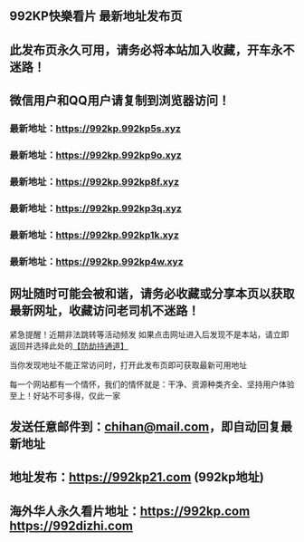 ## **992KP快樂看片 最新地址发布页**
## 此发布页永久可用，请务必将本站加入收藏，开车永不迷路！
## 微信用户和QQ用户请复制到浏览器访问！
### 最新地址：https://992kp.992kp5s.xyz

### 最新地址：https://992kp.992kp9o.xyz

### 最新地址：https://992kp.992kp8f.xyz

### 最新地址：https://992kp.992kp3q.xyz

### 最新地址：https://992kp.992kp1k.xyz

### 最新地址：https://992kp.992kp4w.xyz


## 网址随时可能会被和谐，请务必收藏或分享本页以获取最新网址，收藏访问老司机不迷路！

紧急提醒！近期非法跳转等活动频发
如果点击网址进入后发现不是本站，请立即返回并选择此处的[【防劫持通道】](https://23.224.130.222:7583)

当你发现地址不能正常访问时，打开此发布页即可获取最新可用地址

每一个网站都有一个情怀，我们的情怀就是：干净、资源种类齐全、坚持用户体验至上！好站不可多得，仅此一家

## 发送任意邮件到：chihan@mail.com，即自动回复最新地址
## 地址发布：https://992kp21.com  (992kp地址)
## 海外华人永久看片地址：https://992kp.com  https://992dizhi.com
